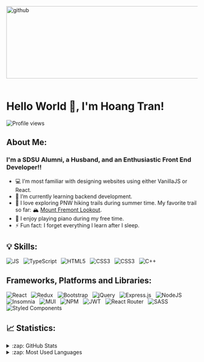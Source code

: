 [<img src='https://mir-s3-cdn-cf.behance.net/project_modules/max_1200/4ff07986208593.5d9a654e92f36.gif' alt='github' height='190' width = '3000'>](https://github.com/tdphuochoang)
<br>
<br>

# Hello World 👋, I'm Hoang Tran!
![Profile views](https://gpvc.arturio.dev/tdphuochoang)  

<!--[<img src='https://cdn.jsdelivr.net/npm/simple-icons@3.0.1/icons/github.svg' alt='github' height='20'>](https://github.com/tdphuochoang) &nbsp;&nbsp;  [<img src='https://cdn.jsdelivr.net/npm/simple-icons@3.0.1/icons/linkedin.svg' alt='linkedin' height='20' >](https://www.linkedin.com/in/tdphuochoang/) &nbsp;&nbsp; [<img src='https://cdn.jsdelivr.net/npm/simple-icons@3.0.1/icons/facebook.svg' alt='facebook' height='20' >](https://www.facebook.com/tdphuochoang) &nbsp;&nbsp;  [<img src='https://cdn.jsdelivr.net/npm/simple-icons@3.0.1/icons/instagram.svg' alt='instagram' height='20'>](https://www.instagram.com/tdphoang/) &nbsp;&nbsp;  [<img src='https://cdn.jsdelivr.net/npm/simple-icons@3.0.1/icons/twitter.svg' alt='twitter' height='20'>](https://twitter.com/tdphuochoang) &nbsp;&nbsp;  [<img src='https://cdn.jsdelivr.net/npm/simple-icons@3.0.1/icons/youtube.svg' alt='YouTube' height='20'>](https://www.youtube.com/channel/UCB_uUJrCjzLMwj-k-pYwTSA) -->  

## About Me:
### I'm a SDSU Alumni, a Husband, and an Enthusiastic Front End Developer!!
- :computer: I’m most familiar with designing websites using either VanillaJS or React. 
- 🌱 I’m currently learning backend development.
- :hiking_boot: I love exploring PNW hiking trails during summer time. My favorite trail so far: :mountain_snow: <a href="https://www.alltrails.com/trail/us/washington/mount-fremont-lookout-trail-via-sourdough-ridge-trail">Mount Fremont Lookout</a>.
- :musical_keyboard: I enjoy playing piano during my free time. <!-- Some of them <a href="https://www.facebook.com/tdphuochoang/videos_by" target="_blank">here!</a> Give me a thump up if you like it :thumbsup:. -->  
- ⚡ Fun fact: I forget everything I learn after I sleep.

## :bulb: Skills: 

![JS](https://img.shields.io/badge/JavaScript-323330?style=for-the-badge&logo=javascript&logoColor=F7DF1E) &nbsp; ![TypeScript](https://img.shields.io/badge/typescript-%23007ACC.svg?style=for-the-badge&logo=typescript&logoColor=white) &nbsp;  ![HTML5](https://img.shields.io/badge/HTML5-E34F26?style=for-the-badge&logo=html5&logoColor=white) &nbsp; ![CSS3](https://img.shields.io/badge/CSS3-1572B6?style=for-the-badge&logo=css3&logoColor=white) &nbsp; ![CSS3](https://img.shields.io/badge/Python-FFD43B?style=for-the-badge&logo=python&logoColor=blue) &nbsp; ![C++](https://img.shields.io/badge/C%2B%2B-00599C?style=for-the-badge&logo=c%2B%2B&logoColor=white) &nbsp; 

## Frameworks, Platforms and Libraries:

![React](https://img.shields.io/badge/React-20232A?style=for-the-badge&logo=react&logoColor=61DAFB) &nbsp; ![Redux](https://img.shields.io/badge/redux-%23593d88.svg?style=for-the-badge&logo=redux&logoColor=white) &nbsp; ![Bootstrap](https://img.shields.io/badge/Bootstrap-563D7C?style=for-the-badge&logo=bootstrap&logoColor=white) &nbsp; ![jQuery](https://img.shields.io/badge/jQuery-0769AD?style=for-the-badge&logo=jquery&logoColor=white) &nbsp; ![Express.js](https://img.shields.io/badge/express.js-%23404d59.svg?style=for-the-badge&logo=express&logoColor=%2361DAFB) &nbsp; ![NodeJS](https://img.shields.io/badge/node.js-6DA55F?style=for-the-badge&logo=node.js&logoColor=white) &nbsp; ![Insomnia](https://img.shields.io/badge/Insomnia-black?style=for-the-badge&logo=insomnia&logoColor=5849BE) &nbsp; ![MUI](https://img.shields.io/badge/MUI-%230081CB.svg?style=for-the-badge&logo=mui&logoColor=white) &nbsp; ![NPM](https://img.shields.io/badge/NPM-%23000000.svg?style=for-the-badge&logo=npm&logoColor=white) &nbsp; ![JWT](https://img.shields.io/badge/JWT-black?style=for-the-badge&logo=JSON%20web%20tokens) &nbsp; ![React Router](https://img.shields.io/badge/React_Router-CA4245?style=for-the-badge&logo=react-router&logoColor=white) &nbsp; ![SASS](https://img.shields.io/badge/Sass-CC6699?style=for-the-badge&logo=sass&logoColor=white) &nbsp; ![Styled Components](https://img.shields.io/badge/styled--components-DB7093?style=for-the-badge&logo=styled-components&logoColor=white) &nbsp;


## 📈 Statistics:

<details>
  <summary>:zap: GitHub Stats</summary>

  ![Hoang's GitHub stats](https://github-readme-stats.vercel.app/api?username=tdphuochoang&show_icons=true&theme=great-gatsby)

</details>

<details>
  <summary>:zap: Most Used Languages</summary>

[![Top Langs](https://github-readme-stats.vercel.app/api/top-langs/?username=tdphuochoang&theme=great-gatsby)](https://github.com/tdphuochoang/github-readme-stats)

</details>

<br>
<br>
<br>



